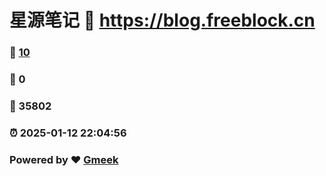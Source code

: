 # 星源笔记 :link: https://blog.freeblock.cn 
### :page_facing_up: [10](https://blog.freeblock.cn/tag.html) 
### :speech_balloon: 0 
### :hibiscus: 35802 
### :alarm_clock: 2025-01-12 22:04:56 
### Powered by :heart: [Gmeek](https://github.com/Meekdai/Gmeek)
